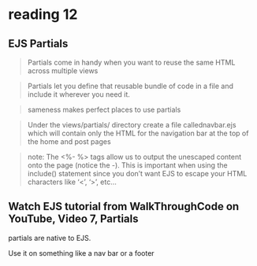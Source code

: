 # reading 12

## EJS Partials

> Partials come in handy when you want to reuse the same HTML across multiple views

> Partials let you define that reusable bundle of code in a file and include it wherever you need it.

> sameness makes perfect places to use partials

> Under the views/partials/ directory create a file callednavbar.ejs which will contain only the HTML for the navigation bar at the top of the home and post pages




 
 > note:  The <%- %> tags allow us to output the unescaped content onto the page (notice the -). This is important when using the include() statement since you don’t want EJS to escape your HTML characters like ‘<’, ‘>’, etc…



## Watch EJS tutorial from WalkThroughCode on YouTube, Video 7, Partials

partials are native to EJS.

Use it on something like a nav bar or a footer

